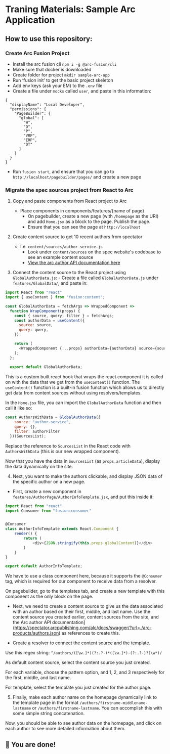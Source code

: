 # Traning Materials: Sample Arc Application

## How to use this repository:
### Create Arc Fusion Project
- Install the arc fusion cli `npm i -g @arc-fusion/cli`
- Make sure that docker is downloaded
- Create folder for project `mkdir sample-arc-app`
- Run ‘fusion init’ to get the basic project skeleton
- Add env keys (ask your EM) to the `.env` file
- Create a file under `mocks` called `user`, and paste in this information:
```
{
  "displayName": "Local Developer",
  "permissions": {
    "PageBuilder": {
      "global": [
        "W",
        "D",
        "P",
        "VRP",
        "ERP",
        "DT"
      ]
    }
  }
}
```
- Run `fusion start`, and ensure that you can go to `http://localhost/pagebuilder/pages/` and create a new page

### Migrate the spec sources project from React to Arc
1. Copy and paste components from React project to Arc
	- Place components in components/features/{name of page}
        - On pagebuilder, create a new page (with `/homepage` as the URI) and add `Home.jsx` as a block to the page. Publish the page.
        - Ensure that you can see the page at `http://localhost`

2. Create content source to get 10 recent authors from spectator
	- I.e. `content/sources/author-service.js`
        - Look under `content/sources` on the spec website's codebase to see an example content source
        - [View the arc author API documentation here](https://spectator.arcpublishing.com/alc/docs/swagger/?url=./arc-products/authors.json)

3. Connect the content source to the React project using `GlobalAuthorData.js`:
        - Create a file called `GlobalAuthorData.js` under `features/GlobalData/`, and paste in:
```js
import React from "react"
import { useContent } from "fusion:content";

const GlobalAuthorData = fetchArgs => WrappedComponent =>
  function WrapComponent(props) {
    const { source, query, filter } = fetchArgs;
    const authorData = useContent({
      source: source,
      query: query,
    });

    return (
      <WrappedComponent {...props} authorData={authorData} source={source} />
    );
  };
  
  export default GlobalAuthorData;
```

This is a custom built react hook that wraps the react component it is called on with the data that we get from the `useContent()` function. The `useContent()` function is a built-in fusion function which allows us to directly get data from content sources without using resolvers/templates.

In the `Home.jsx` file, you can import the `GlobalAuthorData` function and then call it like so:

```js
const AuthorsWithData = GlobalAuthorData({
    source: "author-service",
    query: {},
    filter: authorFilter
  })(SourcesList);
```
Replace the reference to `SourcesList` in the React code with `AuthorsWithData` (this is our new wrapped component).

Now that you have the data in `SourcesList` (as `props.articleData`), display the data dynamically on the site.

4. Next, you want to make the authors clickable, and display JSON data of the specific author on a new page.
- First, create a new component in `features/AuthorPage/AuthorInfoTemplate.jsx`, and put this inside it:
```js
import React from "react"
import Consumer from "fusion:consumer"


@Consumer
class AuthorInfoTemplate extends React.Component {
	render() {
		return (
			<div>{JSON.stringify(this.props.globalContent)}</div>
		)
	}
}

export default AuthorInfoTemplate;
```

We have to use a class component here, because it supports the `@Consumer` tag, which is required for our component to receive data from a resolver.

On pagebuilder, go to the templates tab, and create a new template with this component as the only block on the page.

- Next, we need to create a content source to give us the data associated with an author based on their first, middle, and last name. Use the content source you created earlier, content sources from the site, and the Arc author API documentation](https://spectator.arcpublishing.com/alc/docs/swagger/?url=./arc-products/authors.json) as references to create this.

- Create a resolver to connect the content source and the template. 

Use this regex string: `^/authors/([\w.]*)(?:.?-)*([\w.]*)-(?:.?-)?(\w*)/`

As default content source, select the content source you just created.

For each variable, choose the pattern option, and 1, 2, and 3 respectively for the first, middle, and last name.

For template, select the template you just created for the author page.

5. Finally, make each author name on the homepage dynamically link to the template page in the format `/authors/firstname-middlename-lastname` or `/authors/firstname-lastname`. You can accomplish this with some simple string concatenation.

Now, you should be able to see author data on the homepage, and click on each author to see more detailed information about them.

## 🎉 You are done!

